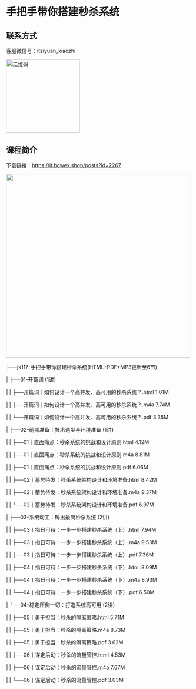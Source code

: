 # 手把手带你搭建秒杀系统

## 联系方式

客服微信号：itziyuan_xiaozhi

<img src="https://ziyuanyun.oss-cn-guangzhou.aliyuncs.com/common/20240614073449/666b82192834a.jpg" width="200" height="200" alt="二维码">

## 课程简介

下载链接：https://it.bcwex.shop/posts?id=2267

<img src="https://ziyuanyun.oss-cn-guangzhou.aliyuncs.com/yun/20240515183758/66449086aa275.jpg" width="500" alt="">

  ├──jk117-手把手带你搭建秒杀系统(HTML+PDF+MP3更新至6节)

 | ├──01-开篇词 (1讲)

 | | ├──开篇词｜如何设计一个高并发、高可用的秒杀系统？.html 1.01M

 | | ├──开篇词｜如何设计一个高并发、高可用的秒杀系统？.m4a 7.74M

 | | └──开篇词｜如何设计一个高并发、高可用的秒杀系统？.pdf 3.35M

 | ├──02-前期准备：技术选型与环境准备 (1讲)

 | | ├──01｜直面痛点：秒杀系统的挑战和设计原则.html 4.12M

 | | ├──01｜直面痛点：秒杀系统的挑战和设计原则.m4a 8.81M

 | | ├──01｜直面痛点：秒杀系统的挑战和设计原则.pdf 6.06M

 | | ├──02丨蓄势待发：秒杀系统架构设计和环境准备.html 8.42M

 | | ├──02丨蓄势待发：秒杀系统架构设计和环境准备.m4a 9.37M

 | | └──02丨蓄势待发：秒杀系统架构设计和环境准备.pdf 6.97M

 | ├──03-系统动工：码出最简秒杀系统 (2讲)

 | | ├──03丨指日可待：一步一步搭建秒杀系统（上）.html 7.94M

 | | ├──03丨指日可待：一步一步搭建秒杀系统（上）.m4a 9.53M

 | | ├──03丨指日可待：一步一步搭建秒杀系统（上）.pdf 7.36M

 | | ├──04丨指日可待：一步一步搭建秒杀系统（下）.html 8.09M

 | | ├──04丨指日可待：一步一步搭建秒杀系统（下）.m4a 8.93M

 | | └──04丨指日可待：一步一步搭建秒杀系统（下）.pdf 6.50M

 | └──04-稳定压倒一切：打造系统高可用 (2讲)

 | | ├──05丨勇于担当：秒杀的隔离策略.html 5.71M

 | | ├──05丨勇于担当：秒杀的隔离策略.m4a 8.73M

 | | ├──05丨勇于担当：秒杀的隔离策略.pdf 3.62M

 | | ├──06丨谋定后动：秒杀的流量管控.html 4.53M

 | | ├──06丨谋定后动：秒杀的流量管控.m4a 7.67M

 | | └──06丨谋定后动：秒杀的流量管控.pdf 3.03M

  
